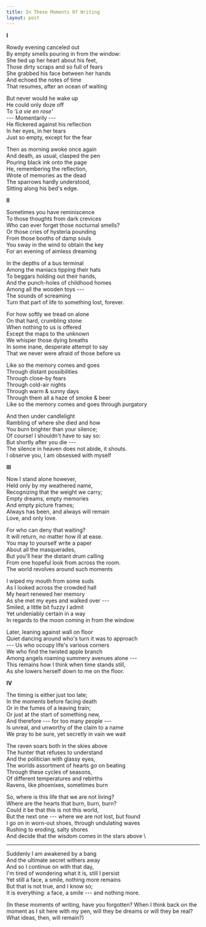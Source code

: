 ```yaml
---
title: In These Moments Of Writing
layout: post
---
```


**I**

Rowdy evening canceled out \
By empty smells pouring in from the window: \
She tied up her heart about his feet, \
Those dirty scraps and so full of fears \
She grabbed his face between her hands \
And echoed the notes of time \
That resumes, after an ocean of waiting

But never would he wake up \
He could only doze off \
To *'La vie en rose'* \
--- Momentarily --- \
He flickered against his reflection \
In her eyes, in her tears \
Just so empty, except for the fear

Then as morning awoke once again \
And death, as usual, clasped the pen \
Pouring black ink onto the page \
He, remembering the reflection, \
Wrote of memories as the dead \
The sparrows hardly understood, \
Sitting along his bed's edge.

**II**

Sometimes you have reminiscence \
To those thoughts from dark crevices \
Who can ever forget those nocturnal smells? \
Or those cries of hysteria pounding \
From those booths of damp souls \
You sway in the wind to obtain the key \
For an evening of aimless dreaming

In the depths of a bus terminal \
Among the maniacs tipping their hats \
To beggars holding out their hands, \
And the punch-holes of childhood homes \
Among all the wooden toys --- \
The sounds of screaming \
Turn that part of life to something lost, forever.

For how softly we tread on alone \
On that hard, crumbling stone \
When nothing to us is offered \
Except the maps to the unknown \
We whisper those dying breaths \
In some inane, desperate attempt to say \
That we never were afraid of those before us

Like so the memory comes and goes \
Through distant possibilities \
Through close-by fears \
Through cold-air nights \
Through warm & sunny days \
Through them all a haze of smoke & beer \
Like so the memory comes and goes through purgatory

And then under candlelight \
Rambling of where she died and how \
You burn brighter than your silence; \
Of course! I shouldn't have to say so: \
But shortly after you die --- \
The silence in heaven does not abide, it shouts. \
I observe you, I am obsessed with myself

**III**

Now I stand alone however, \
Held only by my weathered name, \
Recognizing that the weight we carry; \
Empty dreams, empty memories \
And empty picture frames; \
Always has been, and always will remain \
Love, and only love.

For who can deny that waiting? \
It will return, no matter how ill at ease. \
You may to yourself write a paper \
About all the masquerades, \
But you'll hear the distant drum calling \
From one hopeful look from across the room. \
The world revolves around such moments

I wiped my mouth from some suds \
As I looked across the crowded hall \
My heart renewed her memory \
As she met my eyes and walked over --- \
Smiled, a little bit fuzzy I admit \
Yet undeniably certain in a way \
In regards to the moon coming in from the window

Later, leaning against wall on floor \
Quiet dancing around who's turn it was to approach \
--- Us who occupy life's various corners \
We who find the twisted apple branch \
Among angels roaming summery avenues alone --- \
This remains how I think when time stands still, \
As she lowers herself down to me on the floor.

**IV**

The timing is either just too late; \
In the moments before facing death \
Or in the fumes of a leaving train; \
Or just at the start of something new, \
And therefore --- for too many people --- \
Is unreal, and unworthy of the claim to a name \
We pray to be sure, yet secretly in vain we wait

The raven soars both in the skies above \
The hunter that refuses to understand \
And the politician with glassy eyes, \
The worlds assortment of hearts go on beating \
Through these cycles of seasons, \
Of different temperatures and rebirths \
Ravens, like phoenixes, sometimes burn

So, where is this life that we are not living? \
Where are the hearts that burn, burn, burn? \
Could it be that this is not this world, \
But the next one --- where we are not lost, but found \
I go on in worn-out shoes, through undulating waves \
Rushing to eroding, salty shores \
And decide that the wisdom comes in the stars above \

---

Suddenly I am awakened by a bang \
And the ultimate secret withers away \
And so I continue on with that day, \
I'm tired of wondering what it is, still I persist \
Yet still a face, a smile, nothing more remains \
But that is not true, and I know so; \
It is everything: a face, a smile --- and nothing more.

(In these moments of writing, have you forgotten? When I think back on the moment as I sit here with my pen, will they be dreams or will they be real? What ideas, then, will remain?)
